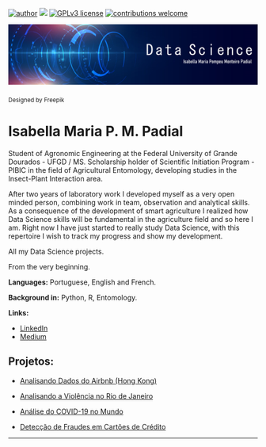 [![author](https://img.shields.io/badge/author-isabellapompeu-red.svg)](https://www.linkedin.com/in/carlosfab) [![](https://img.shields.io/badge/python-3.7+-blue.svg)](https://www.python.org/downloads/release/python-365/) [![GPLv3 license](https://img.shields.io/badge/License-GPLv3-blue.svg)](http://perso.crans.org/besson/LICENSE.html) [![contributions welcome](https://img.shields.io/badge/contributions-welcome-brightgreen.svg?style=flat)](https://github.com/carlosfab/data_science/issues)

<p align="center">
  <img src="banner.png" >
</p>
<sub>Designed by Freepik</sub>

# Isabella Maria P. M. Padial

Student of Agronomic Engineering at the Federal University of Grande Dourados - UFGD / MS. Scholarship holder of Scientific Initiation Program - PIBIC in the field of Agricultural Entomology, developing studies in the Insect-Plant Interaction area.

After two years of laboratory work I developed myself as a very open minded person, combining work in team, observation and analytical skills. As a consequence of the development of smart agriculture I realized how Data Science skills will be fundamental in the agriculture field and so here I am. Right now I have just started to really study Data Science, with this repertoire I wish to track my progress and show my development.

All my Data Science projects.

From the very beginning.

**Languages:** Portuguese, English and French.

**Background in:** Python, R, Entomology.

**Links:**
* [LinkedIn](https://www.linkedin.com/in/isabella-maria-pompeu-monteiro-padial-ab4571169/)
* [Medium](https://www.medium.com)


## Projetos:
* [Analisando Dados do Airbnb (Hong Kong)](https://bit.ly/3dU5JSY)

* [Analisando a Violência no Rio de Janeiro](https://bit.ly/37EVak8)

* [Análise do COVID-19 no Mundo](https://github.com/isabellapompeu/datascience_portfolio/blob/master/An%C3%A1lise_COVID_19_no_Mundo.ipynb)

* [Detecção de Fraudes em Cartões de Crédito](https://github.com/isabellapompeu/datascience_portfolio/blob/master/Detec%C3%A7%C3%A3o_de_Fraudes_em_Cart%C3%A3o_de_Cr%C3%A9dito.ipynb)

---
